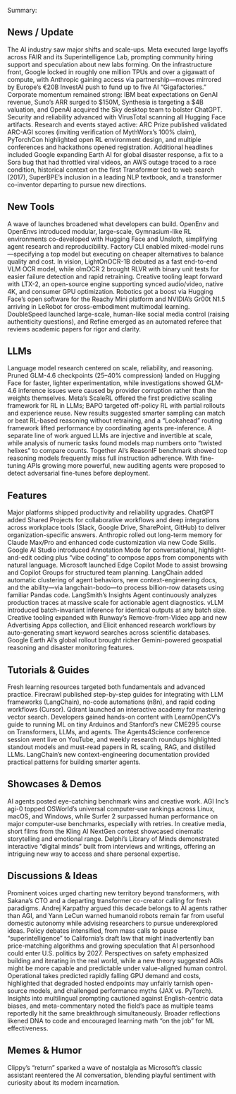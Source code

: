Summary:
## News / Update
The AI industry saw major shifts and scale-ups. Meta executed large layoffs across FAIR and its Superintelligence Lab, prompting community hiring support and speculation about new labs forming. On the infrastructure front, Google locked in roughly one million TPUs and over a gigawatt of compute, with Anthropic gaining access via partnership—moves mirrored by Europe’s €20B InvestAI push to fund up to five AI “Gigafactories.” Corporate momentum remained strong: IBM beat expectations on GenAI revenue, Suno’s ARR surged to $150M, Synthesia is targeting a $4B valuation, and OpenAI acquired the Sky desktop team to bolster ChatGPT. Security and reliability advanced with VirusTotal scanning all Hugging Face artifacts. Research and events stayed active: ARC Prize published validated ARC-AGI scores (inviting verification of MythWorx’s 100% claim), PyTorchCon highlighted open RL environment design, and multiple conferences and hackathons opened registration. Additional headlines included Google expanding Earth AI for global disaster response, a fix to a Sora bug that had throttled viral videos, an AWS outage traced to a race condition, historical context on the first Transformer tied to web search (2017), SuperBPE’s inclusion in a leading NLP textbook, and a transformer co-inventor departing to pursue new directions.

## New Tools
A wave of launches broadened what developers can build. OpenEnv and OpenEnvs introduced modular, large-scale, Gymnasium-like RL environments co-developed with Hugging Face and Unsloth, simplifying agent research and reproducibility. Factory CLI enabled mixed-model runs—specifying a top model but executing on cheaper alternatives to balance quality and cost. In vision, LightOnOCR-1B debuted as a fast end-to-end VLM OCR model, while olmOCR 2 brought RLVR with binary unit tests for easier failure detection and rapid retraining. Creative tooling leapt forward with LTX-2, an open-source engine supporting synced audio/video, native 4K, and consumer GPU optimization. Robotics got a boost via Hugging Face’s open software for the Reachy Mini platform and NVIDIA’s Gr00t N1.5 arriving in LeRobot for cross-embodiment multimodal learning. DoubleSpeed launched large-scale, human-like social media control (raising authenticity questions), and Refine emerged as an automated referee that reviews academic papers for rigor and clarity.

## LLMs
Language model research centered on scale, reliability, and reasoning. Pruned GLM-4.6 checkpoints (25–40% compression) landed on Hugging Face for faster, lighter experimentation, while investigations showed GLM-4.6 inference issues were caused by provider corruption rather than the weights themselves. Meta’s ScaleRL offered the first predictive scaling framework for RL in LLMs; BAPO targeted off-policy RL with partial rollouts and experience reuse. New results suggested smarter sampling can match or beat RL-based reasoning without retraining, and a “Lookahead” routing framework lifted performance by coordinating agents pre-inference. A separate line of work argued LLMs are injective and invertible at scale, while analysis of numeric tasks found models map numbers onto “twisted helixes” to compare counts. Together AI’s ReasonIF benchmark showed top reasoning models frequently miss full instruction adherence. With fine-tuning APIs growing more powerful, new auditing agents were proposed to detect adversarial fine-tunes before deployment.

## Features
Major platforms shipped productivity and reliability upgrades. ChatGPT added Shared Projects for collaborative workflows and deep integrations across workplace tools (Slack, Google Drive, SharePoint, GitHub) to deliver organization-specific answers. Anthropic rolled out long-term memory for Claude Max/Pro and enhanced code customization via new Code Skills. Google AI Studio introduced Annotation Mode for conversational, highlight-and-edit coding plus “vibe coding” to compose apps from components with natural language. Microsoft launched Edge Copilot Mode to assist browsing and Copilot Groups for structured team planning. LangChain added automatic clustering of agent behaviors, new context-engineering docs, and the ability—via langchain-bodo—to process billion-row datasets using familiar Pandas code. LangSmith’s Insights Agent continuously analyzes production traces at massive scale for actionable agent diagnostics. vLLM introduced batch-invariant inference for identical outputs at any batch size. Creative tooling expanded with Runway’s Remove-from-Video app and new Advertising Apps collection, and Elicit enhanced research workflows by auto-generating smart keyword searches across scientific databases. Google Earth AI’s global rollout brought richer Gemini-powered geospatial reasoning and disaster monitoring features.

## Tutorials & Guides
Fresh learning resources targeted both fundamentals and advanced practice. Firecrawl published step-by-step guides for integrating with LLM frameworks (LangChain), no-code automations (n8n), and rapid coding workflows (Cursor). Qdrant launched an interactive academy for mastering vector search. Developers gained hands-on content with LearnOpenCV’s guide to running ML on tiny Arduinos and Stanford’s new CME295 course on Transformers, LLMs, and agents. The Agents4Science conference session went live on YouTube, and weekly research roundups highlighted standout models and must-read papers in RL scaling, RAG, and distilled LLMs. LangChain’s new context-engineering documentation provided practical patterns for building smarter agents.

## Showcases & Demos
AI agents posted eye-catching benchmark wins and creative work. AGI Inc’s agi-0 topped OSWorld’s universal computer-use rankings across Linux, macOS, and Windows, while Surfer 2 surpassed human performance on major computer-use benchmarks, especially with retries. In creative media, short films from the Kling AI NextGen contest showcased cinematic storytelling and emotional range. Delphi’s Library of Minds demonstrated interactive “digital minds” built from interviews and writings, offering an intriguing new way to access and share personal expertise.

## Discussions & Ideas
Prominent voices urged charting new territory beyond transformers, with Sakana’s CTO and a departing transformer co-creator calling for fresh paradigms. Andrej Karpathy argued this decade belongs to AI agents rather than AGI, and Yann LeCun warned humanoid robots remain far from useful domestic autonomy while advising researchers to pursue underexplored ideas. Policy debates intensified, from mass calls to pause “superintelligence” to California’s draft law that might inadvertently ban price-matching algorithms and growing speculation that AI personhood could enter U.S. politics by 2027. Perspectives on safety emphasized building and iterating in the real world, while a new theory suggested AGIs might be more capable and predictable under value-aligned human control. Operational takes predicted rapidly falling GPU demand and costs, highlighted that degraded hosted endpoints may unfairly tarnish open-source models, and challenged performance myths (JAX vs. PyTorch). Insights into multilingual prompting cautioned against English-centric data biases, and meta-commentary noted the field’s pace as multiple teams reportedly hit the same breakthrough simultaneously. Broader reflections likened DNA to code and encouraged learning math “on the job” for ML effectiveness.

## Memes & Humor
Clippy’s “return” sparked a wave of nostalgia as Microsoft’s classic assistant reentered the AI conversation, blending playful sentiment with curiosity about its modern incarnation.

